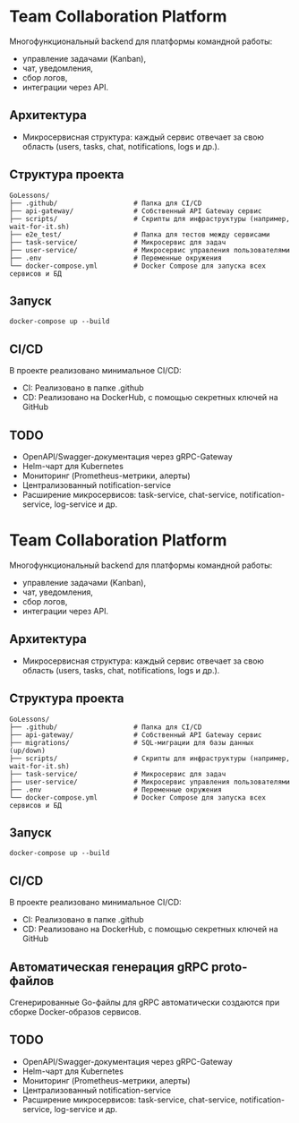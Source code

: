 # Team Collaboration Platform

Многофункциональный backend для платформы командной работы: 
 - управление задачами (Kanban),
 - чат, уведомления,
 - сбор логов, 
 - интеграции через API.

## Архитектура
- Микросервисная структура: каждый сервис отвечает за свою область (users, tasks, chat, notifications, logs и др.).

## Структура проекта
```
GoLessons/
├── .github/                   # Папка для CI/CD 
├── api-gateway/               # Собственный API Gateway сервис
├── scripts/                   # Скрипты для инфраструктуры (например, wait-for-it.sh)
├── e2e_test/                  # Папка для тестов между сервисами
├── task-service/              # Микросервис для задач
├── user-service/              # Микросервис управления пользователями
├── .env                       # Переменные окружения
└── docker-compose.yml         # Docker Compose для запуска всех сервисов и БД
```

## Запуск
```
docker-compose up --build
```

## CI/CD
В проекте реализовано минимальное CI/CD: 
- CI: Реализовано в папке .github
- CD: Реализовано на DockerHub, с помощью секретных ключей на GitHub

## TODO
- OpenAPI/Swagger-документация через gRPC-Gateway
- Helm-чарт для Kubernetes
- Мониторинг (Prometheus-метрики, алерты)
- Централизованный notification-service
- Расширение микросервисов: task-service, chat-service, notification-service, log-service и др.
# Team Collaboration Platform

Многофункциональный backend для платформы командной работы: 
 - управление задачами (Kanban),
 - чат, уведомления,
 - сбор логов, 
 - интеграции через API.

## Архитектура
- Микросервисная структура: каждый сервис отвечает за свою область (users, tasks, chat, notifications, logs и др.).

## Структура проекта
```
GoLessons/
├── .github/                   # Папка для CI/CD 
├── api-gateway/               # Собственный API Gateway сервис
├── migrations/                # SQL-миграции для базы данных (up/down)
├── scripts/                   # Скрипты для инфраструктуры (например, wait-for-it.sh)
├── task-service/              # Микросервис для задач
├── user-service/              # Микросервис управления пользователями
├── .env                       # Переменные окружения
└── docker-compose.yml         # Docker Compose для запуска всех сервисов и БД
```

## Запуск
```
docker-compose up --build
```

## CI/CD
В проекте реализовано минимальное CI/CD: 
- CI: Реализовано в папке .github
- CD: Реализовано на DockerHub, с помощью секретных ключей на GitHub

## Автоматическая генерация gRPC proto-файлов
Сгенерированные Go-файлы для gRPC автоматически создаются при сборке Docker-образов сервисов. 

## TODO
- OpenAPI/Swagger-документация через gRPC-Gateway
- Helm-чарт для Kubernetes
- Мониторинг (Prometheus-метрики, алерты)
- Централизованный notification-service
- Расширение микросервисов: task-service, chat-service, notification-service, log-service и др.
